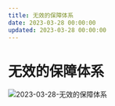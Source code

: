 ```yaml
---
title: 无效的保障体系
date: 2023-03-28 00:00:00
updated: 2023-03-28 00:00:00
---
```


# 无效的保障体系

![2023-03-28-无效的保障体系](assets/2023-03-28-无效的保障体系.jpeg)

